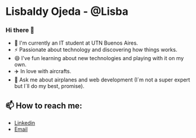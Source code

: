 # Lisbaldy Ojeda - @Lisba

### Hi there 👋

- 🌱 I'm currently an IT student at UTN Buenos Aires.
- ⚡ Passionate about technology and discovering how things works.
- 😄 I've fun learning about new technologies and playing with it on my own.
- ✈️ In love with aircrafts.
- 💬 Ask me about airplanes and web development (I´m not a super expert but I´ll do my best, promise).

## 📫 How to reach me:

- [Linkedin](https://www.linkedin.com/in/lisbaldyojeda/)
- [Email](lisba7474@gmail.com)
<!--
**Lisba/Lisba** is a ✨ _special_ ✨ repository because its `README.md` (this file) appears on your GitHub profile.

Here are some ideas to get you started:

- 🔭 I’m currently working on ...
- 🌱 I’m currently learning ...
- 👯 I’m looking to collaborate on ...
- 🤔 I’m looking for help with ...
- 💬 Ask me about ...
- 📫 How to reach me: ...
- 😄 Pronouns: ...
- ⚡ Fun fact: ...
-->
